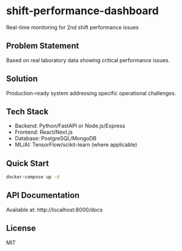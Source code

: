 # shift-performance-dashboard

Real-time monitoring for 2nd shift performance issues

## Problem Statement
Based on real laboratory data showing critical performance issues.

## Solution
Production-ready system addressing specific operational challenges.

## Tech Stack
- Backend: Python/FastAPI or Node.js/Express
- Frontend: React/Next.js
- Database: PostgreSQL/MongoDB
- ML/AI: TensorFlow/scikit-learn (where applicable)

## Quick Start
```bash
docker-compose up -d
```

## API Documentation
Available at: http://localhost:8000/docs

## License
MIT

